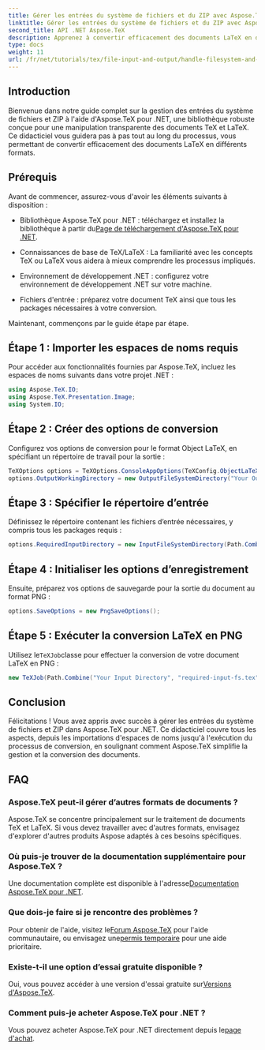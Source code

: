 ```yaml
---
title: Gérer les entrées du système de fichiers et du ZIP avec Aspose.TeX pour .NET
linktitle: Gérer les entrées du système de fichiers et du ZIP avec Aspose.TeX pour .NET
second_title: API .NET Aspose.TeX
description: Apprenez à convertir efficacement des documents LaTeX en différents formats grâce à des étapes faciles à suivre, notamment la configuration des options de conversion, la spécification des répertoires d'entrée et l'exécution des conversions.
type: docs
weight: 11
url: /fr/net/tutorials/tex/file-input-and-output/handle-filesystem-and-zip-inputs/
---
```

## Introduction

Bienvenue dans notre guide complet sur la gestion des entrées du système de fichiers et ZIP à l'aide d'Aspose.TeX pour .NET, une bibliothèque robuste conçue pour une manipulation transparente des documents TeX et LaTeX. Ce didacticiel vous guidera pas à pas tout au long du processus, vous permettant de convertir efficacement des documents LaTeX en différents formats.

## Prérequis

Avant de commencer, assurez-vous d'avoir les éléments suivants à disposition :

-  Bibliothèque Aspose.TeX pour .NET : téléchargez et installez la bibliothèque à partir du[Page de téléchargement d'Aspose.TeX pour .NET](https://releases.aspose.com/tex/net/).
  
- Connaissances de base de TeX/LaTeX : La familiarité avec les concepts TeX ou LaTeX vous aidera à mieux comprendre les processus impliqués.

- Environnement de développement .NET : configurez votre environnement de développement .NET sur votre machine.

- Fichiers d'entrée : préparez votre document TeX ainsi que tous les packages nécessaires à votre conversion.

Maintenant, commençons par le guide étape par étape.

## Étape 1 : Importer les espaces de noms requis

Pour accéder aux fonctionnalités fournies par Aspose.TeX, incluez les espaces de noms suivants dans votre projet .NET :

```csharp
using Aspose.TeX.IO;
using Aspose.TeX.Presentation.Image;
using System.IO;
```

## Étape 2 : Créer des options de conversion

Configurez vos options de conversion pour le format Object LaTeX, en spécifiant un répertoire de travail pour la sortie :

```csharp
TeXOptions options = TeXOptions.ConsoleAppOptions(TeXConfig.ObjectLaTeX);
options.OutputWorkingDirectory = new OutputFileSystemDirectory("Your Output Directory");
```

## Étape 3 : Spécifier le répertoire d’entrée

Définissez le répertoire contenant les fichiers d’entrée nécessaires, y compris tous les packages requis :

```csharp
options.RequiredInputDirectory = new InputFileSystemDirectory(Path.Combine("Your Input Directory", "packages"));
```

## Étape 4 : Initialiser les options d’enregistrement

Ensuite, préparez vos options de sauvegarde pour la sortie du document au format PNG :

```csharp
options.SaveOptions = new PngSaveOptions();
```

## Étape 5 : Exécuter la conversion LaTeX en PNG

 Utilisez le`TeXJob`classe pour effectuer la conversion de votre document LaTeX en PNG :

```csharp
new TeXJob(Path.Combine("Your Input Directory", "required-input-fs.tex"), new ImageDevice(), options).Run();
```

## Conclusion

Félicitations ! Vous avez appris avec succès à gérer les entrées du système de fichiers et ZIP dans Aspose.TeX pour .NET. Ce didacticiel couvre tous les aspects, depuis les importations d'espaces de noms jusqu'à l'exécution du processus de conversion, en soulignant comment Aspose.TeX simplifie la gestion et la conversion des documents.

## FAQ

### Aspose.TeX peut-il gérer d’autres formats de documents ?

Aspose.TeX se concentre principalement sur le traitement de documents TeX et LaTeX. Si vous devez travailler avec d'autres formats, envisagez d'explorer d'autres produits Aspose adaptés à ces besoins spécifiques.

### Où puis-je trouver de la documentation supplémentaire pour Aspose.TeX ?

 Une documentation complète est disponible à l'adresse[Documentation Aspose.TeX pour .NET](https://reference.aspose.com/tex/net/).

### Que dois-je faire si je rencontre des problèmes ?

 Pour obtenir de l'aide, visitez le[Forum Aspose.TeX](https://forum.aspose.com/c/tex/47) pour l'aide communautaire, ou envisagez une[permis temporaire](https://purchase.conholdate.com/temporary-license/) pour une aide prioritaire.

### Existe-t-il une option d’essai gratuite disponible ?

 Oui, vous pouvez accéder à une version d'essai gratuite sur[Versions d'Aspose.TeX](https://releases.aspose.com/).

### Comment puis-je acheter Aspose.TeX pour .NET ?

Vous pouvez acheter Aspose.TeX pour .NET directement depuis le[page d'achat](https://purchase.conholdate.com/buy).
